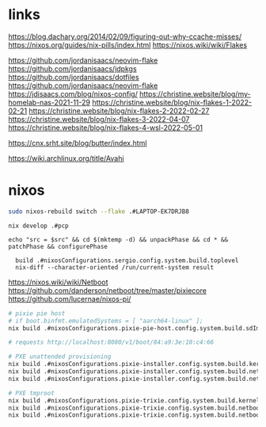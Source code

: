 # links

https://blog.dachary.org/2014/02/09/figuring-out-why-ccache-misses/
https://nixos.org/guides/nix-pills/index.html
https://nixos.wiki/wiki/Flakes

https://github.com/jordanisaacs/neovim-flake
https://github.com/jordanisaacs/jdpkgs
https://github.com/jordanisaacs/dotfiles
https://github.com/jordanisaacs/neovim-flake
https://jdisaacs.com/blog/nixos-config/
https://christine.website/blog/my-homelab-nas-2021-11-29
https://christine.website/blog/nix-flakes-1-2022-02-21
https://christine.website/blog/nix-flakes-2-2022-02-27
https://christine.website/blog/nix-flakes-3-2022-04-07
https://christine.website/blog/nix-flakes-4-wsl-2022-05-01

https://cnx.srht.site/blog/butter/index.html

https://wiki.archlinux.org/title/Avahi

# nixos

```sh
sudo nixos-rebuild switch --flake .#LAPTOP-EK7DRJB8
```

```
nix develop .#pcp

echo "src = $src" && cd $(mktemp -d) && unpackPhase && cd * && patchPhase && configurePhase
```

```
  build .#nixosConfigurations.sergio.config.system.build.toplevel
  nix-diff --character-oriented /run/current-system result
```

https://nixos.wiki/wiki/Netboot
https://github.com/danderson/netboot/tree/master/pixiecore
https://github.com/lucernae/nixos-pi/

```sh
# pixie pie host
# if boot.binfmt.emulatedSystems = [ "aarch64-linux" ];
nix build .#nixosConfigurations.pixie-pie-host.config.system.build.sdImage

# requests http://localhost:8080/v1/boot/84:a9:3e:10:c4:66

# PXE unattended provisioning
nix build .#nixosConfigurations.pixie-installer.config.system.build.kernel
nix build .#nixosConfigurations.pixie-installer.config.system.build.netbootRamdisk
nix build .#nixosConfigurations.pixie-installer.config.system.build.netbootIpxeScript

# PXE tmproot
nix build .#nixosConfigurations.pixie-trixie.config.system.build.kernel
nix build .#nixosConfigurations.pixie-trixie.config.system.build.netbootRamdisk
nix build .#nixosConfigurations.pixie-trixie.config.system.build.netbootIpxeScript
```
